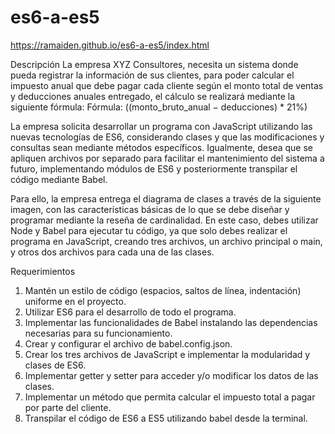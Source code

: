 # es6-a-es5

https://ramaiden.github.io/es6-a-es5/index.html

Descripción
La empresa XYZ Consultores, necesita un sistema donde pueda registrar la información de
sus clientes, para poder calcular el impuesto anual que debe pagar cada cliente según el
monto total de ventas y deducciones anuales entregado, el cálculo se realizará mediante la
siguiente fórmula:
Fórmula: ((monto_bruto_anual − deducciones) * 21%)


La empresa solicita desarrollar un programa con JavaScript utilizando las nuevas
tecnologías de ES6, considerando clases y que las modificaciones y consultas sean
mediante métodos específicos. Igualmente, desea que se apliquen archivos por separado
para facilitar el mantenimiento del sistema a futuro, implementando módulos de ES6 y
posteriormente transpilar el código mediante Babel.

Para ello, la empresa entrega el diagrama de clases a través de la siguiente imagen, con las
características básicas de lo que se debe diseñar y programar mediante la reseña de
cardinalidad. En este caso, debes utilizar Node y Babel para ejecutar tu código, ya que solo
debes realizar el programa en JavaScript, creando tres archivos, un archivo principal o main,
y otros dos archivos para cada una de las clases.

Requerimientos
1. Mantén un estilo de código (espacios, saltos de línea, indentación) uniforme en el
proyecto.
2. Utilizar ES6 para el desarrollo de todo el programa.
3. Implementar las funcionalidades de Babel instalando las dependencias necesarias
para su funcionamiento.
4. Crear y configurar el archivo de babel.config.json.
5. Crear los tres archivos de JavaScript e implementar la modularidad y clases de ES6.
6. Implementar getter y setter para acceder y/o modificar los datos de las clases.
7. Implementar un método que permita calcular el impuesto total a pagar por parte del
cliente.
8. Transpilar el código de ES6 a ES5 utilizando babel desde la terminal.
